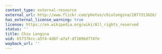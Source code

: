 ```yaml
---
content_type: external-resource
external_url: http://www.flickr.com/photos/chiulongina/2877313826/
has_external_license_warning: true
license: https://en.wikipedia.org/wiki/All_rights_reserved
status: ''
title: Chiu Longina
uid: 65737bcc-a5f4-4d8f-a7af-df1896d774fe
wayback_url: ''
---
```

